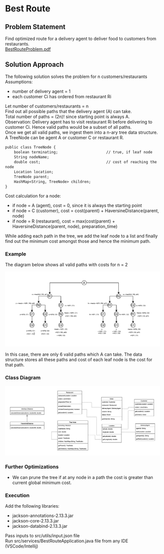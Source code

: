 # Best Route

## Problem Statement
Find optimized route for a delivery agent to deliver food to customers from restaurants.  
[BestRouteProblem.pdf](https://github.com/PS-07/BestRoute/files/8696050/BestRouteProblem.pdf)


## Solution Approach

The following solution solves the problem for n customers/restaurants  
Assumptions: 
- number of delivery agent = 1  
- each customer Ci has ordered from restaurant Ri  

Let number of customers/restaurants = n  
Find out all possible paths that the delivery agent (A) can take.  
Total number of paths = (2n)! since starting point is always A.  
Observation: Delivery agent has to visit restaurant Ri before delivering to customer Ci. Hence valid paths would be a subset of all paths.  
Once we get all valid paths, we ingest them into a n-ary tree data structure. A TreeNode can be agent A or customer C or restaurant R.
```
public class TreeNode {
    boolean terminating;                      // true, if leaf node
    String nodeName;
    double cost;                              // cost of reaching the node
    Location location;
    TreeNode parent;
    HashMap<String, TreeNode> children;
}
```
Cost calculation for a node:
- if node = A (agent), cost = 0, since it is always the starting point  
- if node = C (customer), cost = cost(parent) + HaversineDistance(parent, node)
- if node = R (restaurant), cost = max(cost(parent) + HaversineDistance(parent, node), preparation_time)  

While adding each path in the tree, we add the leaf node to a list and finally find out the minimum cost amongst those and hence the minimum path.  

### Example
The diagram below shows all valid paths with costs for n = 2  

![BestPath Example For N=2](images/BestPathExampleForN=2.png)  

In this case, there are only 6 valid paths which A can take. The data structure stores all these paths and cost of each leaf node is the cost for that path.

### Class Diagram  
![Class Diagram](images/ClassDiagram.png)

### Further Optimizations
- We can prune the tree if at any node in a path the cost is greater than current global minimum cost.  

### Execution
Add the following libraries:
- jackson-annotations-2.13.3.jar
- jackson-core-2.13.3.jar
- jackson-databind-2.13.3.jar  

Pass inputs to src/utils/input.json file  
Run src/services/BestRouteApplication.java file from any IDE (VSCode/Intellij)
